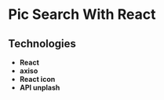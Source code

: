 # Pic Search With React

## Technologies
- **React**
- **axiso**
- **React icon**
- **API unplash**
